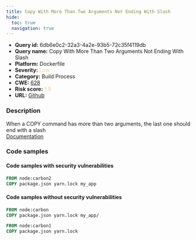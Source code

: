```yaml
---
title: Copy With More Than Two Arguments Not Ending With Slash
hide:
  toc: true
  navigation: true
---
```


<style>
  .highlight .hll {
    background-color: #ff171742;
  }
  .md-content {
    max-width: 1100px;
    margin: 0 auto;
  }
</style>

-   **Query id:** 6db6e0c2-32a3-4a2e-93b5-72c35f4119db
-   **Query name:** Copy With More Than Two Arguments Not Ending With Slash
-   **Platform:** Dockerfile
-   **Severity:** <span style="color:#edd57e">Low</span>
-   **Category:** Build Process
-   **CWE:** <a href="https://cwe.mitre.org/data/definitions/628.html" onclick="newWindowOpenerSafe(event, 'https://cwe.mitre.org/data/definitions/628.html')">628</a>
-   **Risk score:** <span style="color:#edd57e">1.9</span>
-   **URL:** [Github](https://github.com/Checkmarx/kics/tree/master/assets/queries/dockerfile/copy_with_more_than_two_arguments_not_ending_with_slash)

### Description
When a COPY command has more than two arguments, the last one should end with a slash<br>
[Documentation](https://docs.docker.com/engine/reference/builder/#copy)

### Code samples
#### Code samples with security vulnerabilities
```dockerfile title="Positive test num. 1 - dockerfile file" hl_lines="2"
FROM node:carbon2
COPY package.json yarn.lock my_app

```


#### Code samples without security vulnerabilities
```dockerfile title="Negative test num. 1 - dockerfile file"
FROM node:carbon
COPY package.json yarn.lock my_app/

```
```dockerfile title="Negative test num. 2 - dockerfile file"
FROM node:carbon1
COPY package.json yarn.lock

```

